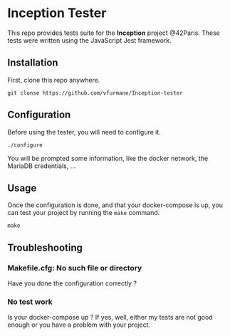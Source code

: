 # Inception Tester

This repo provides tests suite for the **Inception** project @42Paris. These tests were written using the JavaScript Jest framework.

## Installation

First, clone this repo anywhere.

```shell
git clonse https://github.com/vfurmane/Inception-tester
```

## Configuration

Before using the tester, you will need to configure it.

```shell
./configure
```

You will be prompted some information, like the docker network, the MariaDB credentials, ...

## Usage

Once the configuration is done, and that your docker-compose is up, you can test your project by running the `make` command.

```shell
make
```

## Troubleshooting

### Makefile.cfg: No such file or directory

Have you done the configuration correctly ?

### No test work

Is your docker-compose up ? If yes, well, either my tests are not good enough or you have a problem with your project.
